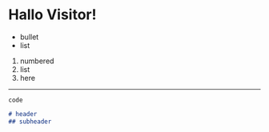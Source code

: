 # Hallo Visitor!

* bullet
* list

1. numbered
1. list
1. here

---
`code`
```md
# header
## subheader
```
